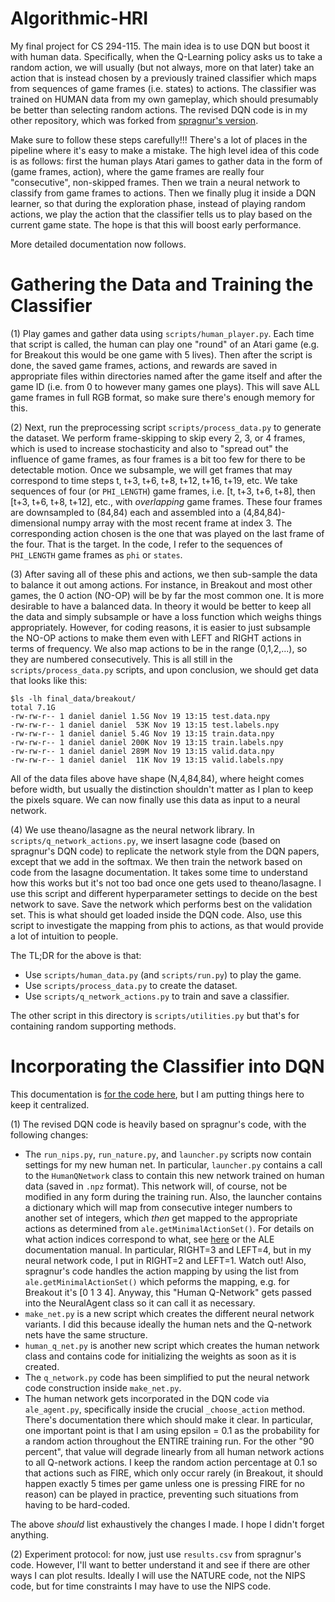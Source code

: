 # Algorithmic-HRI

My final project for CS 294-115. The main idea is to use DQN but boost it with human data. Specifically, when the Q-Learning policy asks us to take a random action, we will usually (but not always, more on that later) take an action that is instead chosen by a previously trained classifier which maps from sequences of game frames (i.e. states) to actions. The classifier was trained on HUMAN data from my own gameplay, which should presumably be better than selecting random actions. The revised DQN code is in my other repository, which was forked from [spragnur's version](https://github.com/DanielTakeshi/deep_q_rl).

Make sure to follow these steps carefully!!! There's a lot of places in the pipeline where it's easy to make a mistake. The high level idea of this code is as follows: first the human plays Atari games to gather data in the form of (game frames, action), where the game frames are really four "consecutive", non-skipped frames. Then we train a neural network to classify from game frames to actions. Then we finally plug it inside a DQN learner, so that during the exploration phase, instead of playing random actions, we play the action that the classifier tells us to play based on the current game state. The hope is that this will boost early performance.

More detailed documentation now follows.

# Gathering the Data and Training the Classifier

(1) Play games and gather data using `scripts/human_player.py`. Each time that script is called, the human can play one "round" of an Atari game (e.g. for Breakout this would be one game with 5 lives). Then after the script is done, the saved game frames, actions, and rewards are saved in appropriate files within directories named after the game itself and after the game ID (i.e. from 0 to however many games one plays). This will save ALL game frames in full RGB format, so make sure there's enough memory for this.

(2) Next, run the preprocessing script `scripts/process_data.py` to generate the dataset. We perform frame-skipping to skip every 2, 3, or 4 frames, which is used to increase stochasticity and also to "spread out" the influence of game frames, as four frames is a bit too few for there to be detectable motion. Once we subsample, we will get frames that may correspond to time steps t, t+3, t+6, t+8, t+12, t+16, t+19, etc. We take sequences of four (or `PHI_LENGTH`) game frames, i.e. [t, t+3, t+6, t+8], then [t+3, t+6, t+8, t+12], etc., with *overlapping* game frames. These four frames are downsampled to (84,84) each and assembled into a (4,84,84)-dimensional numpy array with the most recent frame at index 3. The corresponding action chosen is the one that was played on the last frame of the four. That is the target. In the code, I refer to the sequences of `PHI_LENGTH` game frames as `phi` or `states`.

(3) After saving all of these phis and actions, we then sub-sample the data to balance it out among actions. For instance, in Breakout and most other games, the 0 action (NO-OP) will be by far the most common one. It is more desirable to have a balanced data. In theory it would be better to keep all the data and simply subsample or have a loss function which weighs things appropriately. However, for coding reasons, it is easier to just subsample the NO-OP actions to make them even with LEFT and RIGHT actions in terms of frequency. We also map actions to be in the range (0,1,2,...), so they are numbered consecutively. This is all still in the `scripts/process_data.py` scripts, and upon conclusion, we should get data that looks like this:

```
$ls -lh final_data/breakout/
total 7.1G
-rw-rw-r-- 1 daniel daniel 1.5G Nov 19 13:15 test.data.npy
-rw-rw-r-- 1 daniel daniel  53K Nov 19 13:15 test.labels.npy
-rw-rw-r-- 1 daniel daniel 5.4G Nov 19 13:15 train.data.npy
-rw-rw-r-- 1 daniel daniel 200K Nov 19 13:15 train.labels.npy
-rw-rw-r-- 1 daniel daniel 289M Nov 19 13:15 valid.data.npy
-rw-rw-r-- 1 daniel daniel  11K Nov 19 13:15 valid.labels.npy
```

All of the data files above have shape (N,4,84,84), where height comes before width, but usually the distinction shouldn't matter as I plan to keep the pixels square. We can now finally use this data as input to a neural network.

(4) We use theano/lasagne as the neural network library. In `scripts/q_network_actions.py`, we insert lasagne code (based on spragnur's DQN code) to replicate the network style from the DQN papers, except that we add in the softmax. We then train the network based on code from the lasagne documentation. It takes some time to understand how this works but it's not too bad once one gets used to theano/lasagne. I use this script and different hyperparameter settings to decide on the best network to save. Save the network which performs best on the validation set. This is what should get loaded inside the DQN code. Also, use this script to investigate the mapping from phis to actions, as that would provide a lot of intuition to people.

The TL;DR for the above is that:

- Use `scripts/human_data.py` (and `scripts/run.py`) to play the game.
- Use `scripts/process_data.py` to create the dataset.
- Use `scripts/q_network_actions.py` to train and save a classifier.

The other script in this directory is `scripts/utilities.py` but that's for containing random supporting methods.

# Incorporating the Classifier into DQN

This documentation is [for the code here](https://github.com/DanielTakeshi/deep_q_rl), but I am putting things here to keep it centralized.

(1) The revised DQN code is heavily based on spragnur's code, with the following changes:

- The `run_nips.py`, `run_nature.py`, and `launcher.py` scripts now contain settings for my new human net. In particular, `launcher.py` contains a call to the `HumanQNetwork` class to contain this new network trained on human data (saved in `.npz` format). This network will, of course, not be modified in any form during the training run. Also, the launcher contains a dictionary which will map from consecutive integer numbers to another set of integers, which *then* get mapped to the appropriate actions as determined from `ale.getMinimalActionSet()`. For details on what action indices correspond to what, see [here](https://github.com/mgbellemare/Arcade-Learning-Environment/blob/master/doc/java-agent/code/src/ale/io/Actions.java) or the ALE documentation manual. In particular, RIGHT=3 and LEFT=4, but in my neural network code, I put in RIGHT=2 and LEFT=1. Watch out! Also, spragnur's code handles the action mapping by using the list from `ale.getMinimalActionSet()` which peforms the mapping, e.g. for Breakout it's [0 1 3 4]. Anyway, this "Human Q-Network" gets passed into the NeuralAgent class so it can call it as necessary.
- `make_net.py` is a new script which creates the different neural network variants. I did this because ideally the human nets and the Q-network nets have the same structure.
- `human_q_net.py` is another new script which creates the human network class and contains code for initializing the weights as soon as it is created.
- The `q_network.py` code has been simplified to put the neural network code construction inside `make_net.py`.
- The human network gets incorporated in the DQN code via `ale_agent.py`, specifically inside the crucial `_choose_action` method. There's documentation there which should make it clear. In particular, one important point is that I am using epsilon = 0.1 as the probability for a random action throughout the ENTIRE training run. For the other "90 percent", that value will degrade linearly from all human network actions to all Q-network actions. I keep the random action percentage at 0.1 so that actions such as FIRE, which only occur rarely (in Breakout, it should happen exactly 5 times per game unless one is pressing FIRE for no reason) can be played in practice, preventing such situations from having to be hard-coded.

The above *should* list exhaustively the changes I made. I hope I didn't forget anything.

(2) Experiment protocol: for now, just use `results.csv` from spragnur's code. However, I'll want to better understand it and see if there are other ways I can plot results. Ideally I will use the NATURE code, not the NIPS code, but for time constraints I may have to use the NIPS code.

